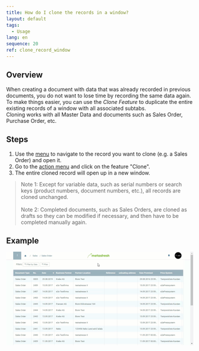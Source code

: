 ```yaml
---
title: How do I clone the records in a window?
layout: default
tags:
  - Usage
lang: en
sequence: 20
ref: clone_record_window
---
```


## Overview
When creating a document with data that was already recorded in previous documents, you do not want to lose time by recording the same data again. To make things easier, you can use the *Clone Feature* to duplicate the entire existing records of a window with all associated subtabs.<br>
Cloning works with all Master Data and documents such as Sales Order, Purchase Order, etc.


## Steps
1. Use the [menu](Menu) to navigate to the record you want to clone (e.g. a Sales Order) and open it.
1. Go to the [action menu](StartAction) and click on the feature "Clone".
1. The entire cloned record will open up in a new window.
 >Note 1: Except for variable data, such as serial numbers or search keys (product numbers, document numbers, etc.), all records are cloned unchanged.<br><br>
 >Note 2: Completed documents, such as Sales Orders, are cloned as drafts so they can be modified if necessary, and then have to be completed manually again.


## Example
 ![](assets/clone_record_window.gif)
